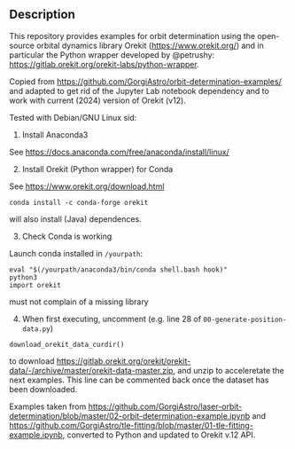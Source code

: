 ## Description

This repository provides examples for orbit determination using the open-source
orbital dynamics library Orekit (https://www.orekit.org/) and in particular the
Python wrapper developed by @petrushy: 
https://gitlab.orekit.org/orekit-labs/python-wrapper. 

Copied from https://github.com/GorgiAstro/orbit-determination-examples/ and 
adapted to get rid of the Jupyter Lab notebook dependency and to work with 
current (2024) version of Orekit (v12).

Tested with Debian/GNU Linux sid:

1. Install Anaconda3

See https://docs.anaconda.com/free/anaconda/install/linux/

2. Install Orekit (Python wrapper) for Conda

See https://www.orekit.org/download.html

```
conda install -c conda-forge orekit
``` 
will also install (Java) dependences.

3. Check Conda is working

Launch conda installed in ``/yourpath``:
```
eval "$(/yourpath/anaconda3/bin/conda shell.bash hook)" 
python3
import orekit
```
must not complain of a missing library

4. When first executing, uncomment (e.g. line 28 of ``00-generate-position-data.py``)
```
download_orekit_data_curdir()
```
to download https://gitlab.orekit.org/orekit/orekit-data/-/archive/master/orekit-data-master.zip, and
unzip to acceleretate the next examples. This line can be commented back once the dataset has been
downloaded.

Examples taken from https://github.com/GorgiAstro/laser-orbit-determination/blob/master/02-orbit-determination-example.ipynb
and https://github.com/GorgiAstro/tle-fitting/blob/master/01-tle-fitting-example.ipynb, converted to Python and updated
to Orekit v.12 API.
